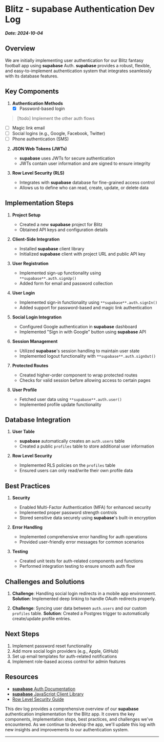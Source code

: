 
# Blitz - **supabase** Authentication Dev Log

***Date: 2024-10-04***

## Overview

We are initially implementing user authentication for our Blitz fantasy football app using ****supabase**** Auth. ****supabase**** provides a robust, flexible, and easy-to-implement authentication system that integrates seamlessly with its database features.

## Key Components

1. **Authentication Methods**
   - [x] Password-based login
   
> [!todo] 
> Implement the other auth flows

   - [ ] Magic link email
   - [ ] Social logins (e.g., Google, Facebook, Twitter)
   - [ ] Phone authentication (SMS)

2. **JSON Web Tokens (JWTs)**
   - ****supabase**** uses JWTs for secure authentication
   - JWTs contain user information and are signed to ensure integrity

3. **Row Level Security (RLS)**
   - Integrates with ****supabase**** database for fine-grained access control
   - Allows us to define who can read, create, update, or delete data

## Implementation Steps

1. **Project Setup**
   - Created a new ****supabase**** project for Blitz
   - Obtained API keys and configuration details

2. **Client-Side Integration**
   - Installed **supabase** client library
   - Initialized **supabase** client with project URL and public API key

3. **User Registration**
   - Implemented sign-up functionality using `**supabase**.auth.signUp()`
   - Added form for email and password collection

4. **User Login**
   - Implemented sign-in functionality using `**supabase**.auth.signIn()`
   - Added support for password-based and magic link authentication

5. **Social Login Integration**
   - Configured Google authentication in **supabase** dashboard
   - Implemented "Sign in with Google" button using **supabase** API

6. **Session Management**
   - Utilized **supabase**'s session handling to maintain user state
   - Implemented logout functionality with `**supabase**.auth.signOut()`

7. **Protected Routes**
   - Created higher-order component to wrap protected routes
   - Checks for valid session before allowing access to certain pages

8. **User Profile**
   - Fetched user data using `**supabase**.auth.user()`
   - Implemented profile update functionality

## Database Integration

1. **User Table**
   - **supabase** automatically creates an `auth.users` table
   - Created a public `profiles` table to store additional user information

2. **Row Level Security**
   - Implemented RLS policies on the `profiles` table
   - Ensured users can only read/write their own profile data

## Best Practices

1. **Security**
   - Enabled Multi-Factor Authentication (MFA) for enhanced security
   - Implemented proper password strength controls
   - Stored sensitive data securely using **supabase**'s built-in encryption

2. **Error Handling**
   - Implemented comprehensive error handling for auth operations
   - Provided user-friendly error messages for common scenarios

3. **Testing**
   - Created unit tests for auth-related components and functions
   - Performed integration testing to ensure smooth auth flow

## Challenges and Solutions

1. **Challenge**: Handling social login redirects in a mobile app environment.
   **Solution**: Implemented deep linking to handle OAuth redirects properly.

2. **Challenge**: Syncing user data between `auth.users` and our custom `profiles` table.
   **Solution**: Created a Postgres trigger to automatically create/update profile entries.

## Next Steps

1. Implement password reset functionality
2. Add more social login providers (e.g., Apple, GitHub)
3. Set up email templates for auth-related notifications
4. Implement role-based access control for admin features

## Resources

- [**supabase** Auth Documentation](https://**supabase**.com/docs/guides/auth)
- [**supabase** JavaScript Client Library](https://**supabase**.com/docs/reference/javascript/auth-api)
- [Row Level Security Guide](https://**supabase**.com/docs/guides/auth/row-level-security)

This dev log provides a comprehensive overview of our **supabase** authentication implementation for the Blitz app. It covers the key components, implementation steps, best practices, and challenges we've encountered. As we continue to develop the app, we'll update this log with new insights and improvements to our authentication system.

---